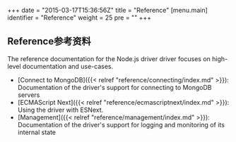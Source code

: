 +++
date = "2015-03-17T15:36:56Z"
title = "Reference"
[menu.main]
  identifier = "Reference"
  weight = 25
  pre = "<i class='fa fa-book'></i>"
+++

## Reference参考资料


The reference documentation for the Node.js driver driver focuses on high-level documentation and use-cases.

- [Connect to MongoDB]({{< relref "reference/connecting/index.md" >}}): Documentation of the driver's support for connecting to MongoDB servers
- [ECMAScript Next]({{< relref "reference/ecmascriptnext/index.md" >}}): Using the driver with ESNext.
- [Management]({{< relref "reference/management/index.md" >}}): Documentation of the driver's support for logging and monitoring of its
internal state
